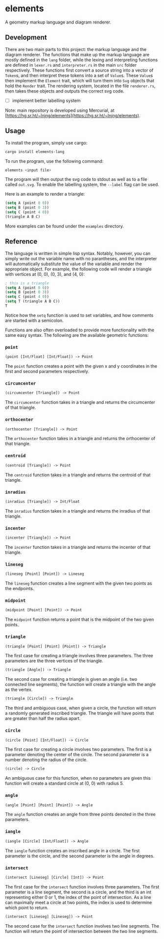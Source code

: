 # elements
A geometry markup language and diagram renderer.

## Development
There are two main parts to this project: the markup language and the diagram renderer. The functions that make up the markup
language are mostly defined in the `lang` folder, while the lexing and interpreting functions are defined in `lexer.rs` and
`interpreter.rs` in the main `src` folder respectively. These functions first convert a source string into a vector of `Token`s,
and then interpret these tokens into a set of `Value`s. These `Value`s then implement the `Element` trait, which will turn them
into `Svg` objects that hold the `Render` trait. The rendering system, located in the file `renderer.rs`, then takes these objects
and outputs the correct svg code.

- [ ] implement better labelling system

Note: main repository is developed using Mercurial, at [https://hg.sr.ht/~lnjng/elements](https://hg.sr.ht/~lnjng/elements).

## Usage
To install the program, simply use cargo:
```bash
cargo install elements-lang
```

To run the program, use the following command:
```bash
elements <input file>
```

The program will then output the svg code to stdout as well as to a file called `out.svg`. To enable the labelling system, the
`--label` flag can be used.

Here is an example to render a triangle:
```lisp
(setq A (point 0 0))
(setq B (point 0 3))
(setq C (point 4 0))
(triangle A B C)
```

More examples can be found under the `examples` directory.

## Reference
The language is written in simple lisp syntax. Notably, however, you can simply write out the variable name with no parantheses,
and the interpreter will automatically substitute the value of the variable and render the appropriate object. For example, the
following code will render a triangle with vertices at (0, 0), (0, 3), and (4, 0):
```lisp
; this is a triangle
(setq A (point 0 0))
(setq B (point 0 3))
(setq C (point 4 0))
(setq T (triangle A B C))
T
```
Notice how the `setq` function is used to set variables, and how comments are started with a semicolon.

Functions are also often overloaded to provide more functionality with the same easy syntax. The following are the available
geometric functions:

### `point`
```lisp
(point [Int/Float] [Int/Float]) -> Point
```

The `point` function creates a point with the given x and y coordinates in the first and second parameters respectively.

### `circumcenter`
```lisp
(circumcenter [Triangle]) -> Point
```

The `circumcenter` function takes in a triangle and returns the circumcenter of that triangle.

### `orthocenter`
```lisp
(orthocenter [Triangle]) -> Point
```

The `orthocenter` function takes in a triangle and returns the orthocenter of that triangle.

### `centroid`
```lisp
(centroid [Triangle]) -> Point
```

The `centroid` function takes in a triangle and returns the centroid of that triangle.

### `inradius`
```lisp
(inradius [Triangle]) -> Int/Float
```

The `inradius` function takes in a triangle and returns the inradius of that triangle.

### `incenter`
```lisp
(incenter [Triangle]) -> Point
```

The `incenter` function takes in a triangle and returns the incenter of that triangle.

### `lineseg`
```lisp
(lineseg [Point] [Point]) -> Lineseg
```

The `lineseg` function creates a line segment with the given two points as the endpoints.

### `midpoint`
```lisp
(midpoint [Point] [Point]) -> Point
```

The `midpoint` function returns a point that is the midpoint of the two given points.

### `triangle`
```lisp
(triangle [Point] [Point] [Point]) -> Triangle
```

The first case for creating a triangle involves three parameters. The three parameters are the three vertices of the triangle.

```lisp
(triangle [Angle]) -> Triangle
```

The second case for creating a triangle is given an angle (i.e. two connected line segments), the function will create a triangle
with the angle as the vertex.

```lisp
(triangle [Circle]) -> Triangle
```

The third and ambiguous case, when given a circle, the function will return a randomly generated inscribed triangle. The triangle
will have points that are greater than half the radius apart.

### `circle`
```lisp
(circle [Point] [Int/Float]) -> Circle
```

The first case for creating a circle involves two parameters. The first is a parameter denoting the center of the circle. The second
parameter is a number denoting the radius of the circle.

```lisp
(circle) -> Circle
```

An ambiguous case for this function, when no parameters are given this function will create a standard circle at (0, 0) with radius 5.

### `angle`
```lisp
(angle [Point] [Point] [Point]) -> Angle
```

The `angle` function creates an angle from three points denoted in the three parameters.

### `iangle`
```lisp
(iangle [Circle] [Int/Float]) -> Angle
```

The `iangle` function creates an inscribed angle in a circle. The first parameter is the circle, and the second parameter is the
angle in degrees.

### `intersect`
```lisp
(intersect [Lineseg] [Circle] [Int]) -> Point
```

The first case for the `intersect` function involves three parameters. The first parameter is a line segment, the second is a circle,
and the third is an int representing either 0 or 1, the index of the point of intersection. As a line can maximally meet a circle at
two points, the index is used to determine which point to return.

```lisp
(intersect [Lineseg] [Lineseg]) -> Point
```

The second case for the `intersect` function involves two line segments. The function will return the point of intersection between
the two line segments.
